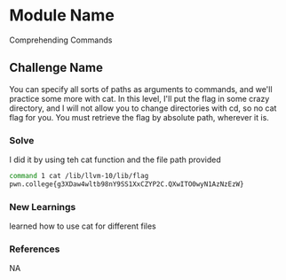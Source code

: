 # Module Name
Comprehending Commands
## Challenge Name
You can specify all sorts of paths as arguments to commands, and we'll practice some more with cat. In this level, I'll put the flag in some crazy directory, and I will not allow you to change directories with cd, so no cat flag for you. You must retrieve the flag by absolute path, wherever it is.

### Solve

I did it by using teh cat function and the file path provided

```bash
command 1 cat /lib/llvm-10/lib/flag
pwn.college{g3XDaw4wltb98nY9SS1XxCZYP2C.QXwITO0wyN1AzNzEzW}
```

### New Learnings
learned how to use cat for different files

### References 
NA
